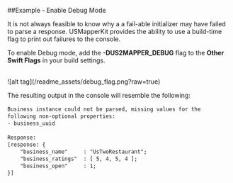 ##Example - Enable Debug Mode

It is not always feasible to know why a a fail-able initializer may have failed to parse a response. USMapperKit provides the ability to use a build-time flag to print out failures to the console.

To enable Debug mode, add the  **-DUS2MAPPER_DEBUG** flag to the **Other Swift Flags** in your build settings.

<br>
![alt tag](/readme_assets/debug_flag.png?raw=true)
<br/>

The resulting output in the console will resemble the following:

```
Business instance could not be parsed, missing values for the following non-optional properties:
- business_uuid

Response:
[response: {
    "business_name"		: "UsTwoRestaurant";
    "business_ratings"	: [ 5, 4, 5, 4 ];
    "business_open"		: 1;
}]

```
